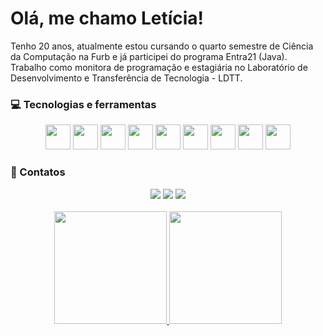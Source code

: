 # Olá, me chamo Letícia! 

Tenho 20 anos, atualmente estou cursando o quarto semestre de Ciência da Computação na Furb e já participei do programa Entra21 (Java). Trabalho como monitora de programação e estagiária no Laboratório de Desenvolvimento e Transferência de Tecnologia - LDTT.

<!-- Linguagens -->
### :computer: Tecnologias e ferramentas
<div align="center">
	<!-- Java -->
	<img src="https://img.icons8.com/?size=100&id=GPfHz0SM85FX&format=png&color=000000" widht="40" height="40"/>
	<!-- Spring -->
	<img src="https://cdn.jsdelivr.net/gh/devicons/devicon/icons/spring/spring-original.svg" widht="40" height="40"/>
	<!-- Javascript -->
	<img src="https://cdn.jsdelivr.net/gh/devicons/devicon/icons/javascript/javascript-original.svg" widht="40" height="40"/>
	<!-- HTML5 -->
	<img src="https://cdn.jsdelivr.net/gh/devicons/devicon/icons/html5/html5-original.svg" widht="40" height="40"/>
	<!-- CSS -->
	<img src="https://cdn.jsdelivr.net/gh/devicons/devicon/icons/css3/css3-original.svg" widht="40" height="40"/>
	<!-- Bootstrap -->
	<img src="https://cdn.jsdelivr.net/gh/devicons/devicon/icons/bootstrap/bootstrap-plain.svg" widht="40" height="40"/>
	<!-- PostgreSQL -->
	<img src="https://cdn.jsdelivr.net/gh/devicons/devicon/icons/postgresql/postgresql-original.svg" widht="40" height="40"/>
	<!-- MySQL -->
	<img src="https://cdn.jsdelivr.net/gh/devicons/devicon/icons/mysql/mysql-original.svg" widht="40" height="40"/>
	<!-- Git -->
	<img src="https://cdn.jsdelivr.net/gh/devicons/devicon/icons/git/git-original.svg" widht="40" height="40"/>
</div>

<!-- Contatos -->
### :iphone: Contatos
<div align="center">
  <a href="https://instagram.com/leticia_fruet" target="_blank"><img src="https://img.shields.io/badge/-Instagram-%23E4405F?style=for-the-badge&logo=instagram&logoColor=white" target="_blank"></a>
  <a href = "mailto:leticiafruet09@gmail.com"><img src="https://img.shields.io/badge/-Gmail-%23333?style=for-the-badge&logo=gmail&logoColor=white" target="_blank"></a>
  <a href="https://www.linkedin.com/in/leticia-fruet" target="_blank"><img src="https://img.shields.io/badge/-LinkedIn-%230077B5?style=for-the-badge&logo=linkedin&logoColor=white" target="_blank"></a> 
  <br>
  <br>
</div>

<!-- Estatísticas -->
<div align="center">
  <a href="https://github.com/LetFruet">
    <img loading="lazy" height="180em" src="https://github-readme-stats.vercel.app/api/top-langs/?username=LetFruet&layout=compact&langs_count=7&theme=nightowl"/>
    <img loading="lazy" height="180em" src="https://github-readme-stats.vercel.app/api?username=LetFruet&show_icons=true&theme=nightowl&include_all_commits=true&count_private=true"/>
  </a>
</div>
